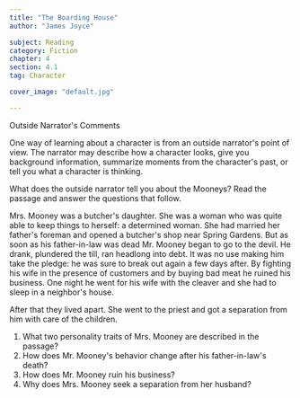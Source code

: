 ```yaml
---
title: "The Boarding House"
author: "James Joyce"

subject: Reading
category: Fiction
chapter: 4
section: 4.1
tag: Character

cover_image: "default.jpg"

---
```

Outside Narrator's Comments

One way of learning about a character is from an outside narrator's point of view. The narrator may describe how a character looks, give you background information, summarize moments from the character's past, or tell you what a character is thinking.

What does the outside narrator tell you about the Mooneys? Read the passage and answer the questions that follow.

Mrs. Mooney was a butcher's daughter. She was a woman who was quite able to keep things to herself: a determined woman. She had married her father's foreman and opened a butcher's shop near Spring Gardens. But as soon as his father-in-law was dead Mr. Mooney began to go to the devil. He drank, plundered the till, ran headlong into debt. It was no use making him take the pledge: he was sure to break out again a few days after. By fighting his wife in the presence of customers and by buying bad meat he ruined his business. One night he went for his wife with the cleaver and she had to sleep in a neighbor's house.

After that they lived apart. She went to the priest and got a separation from him with care of the children.

  1. What two personality traits of Mrs. Mooney are described in the passage?
  2. How does Mr. Mooney's behavior change after his father-in-law's death?
  3. How does Mr. Mooney ruin his business?
  4. Why does Mrs. Mooney seek a separation from her husband?
